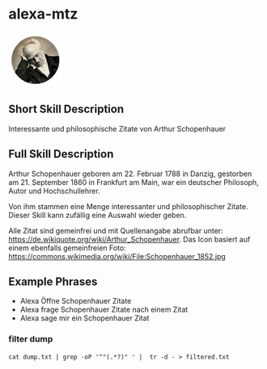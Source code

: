 # alexa-mtz
![Arthur Schopenhauer](img/icon_s.png)


## Short Skill Description
Interessante und philosophische Zitate von Arthur Schopenhauer

## Full Skill Description
Arthur Schopenhauer geboren am 22. Februar 1788 in Danzig, gestorben am 21. September 1860 in Frankfurt am Main, war ein deutscher Philosoph, Autor und Hochschullehrer.

Von ihm stammen eine Menge interessanter und philosophischer Zitate. Dieser Skill kann zufällig eine Auswahl wieder geben.

Alle Zitat sind gemeinfrei und mit Quellenangabe abrufbar unter: https://de.wikiquote.org/wiki/Arthur_Schopenhauer. Das Icon basiert auf einem ebenfalls gemeinfreien Foto: https://commons.wikimedia.org/wiki/File:Schopenhauer_1852.jpg

## Example Phrases
* Alexa Öffne Schopenhauer Zitate
* Alexa frage Schopenhauer Zitate nach einem Zitat
* Alexa sage mir ein Schopenhauer Zitat

### filter dump
```
cat dump.txt | grep -oP '^"(.*?)" ' |  tr -d - > filtered.txt
```
